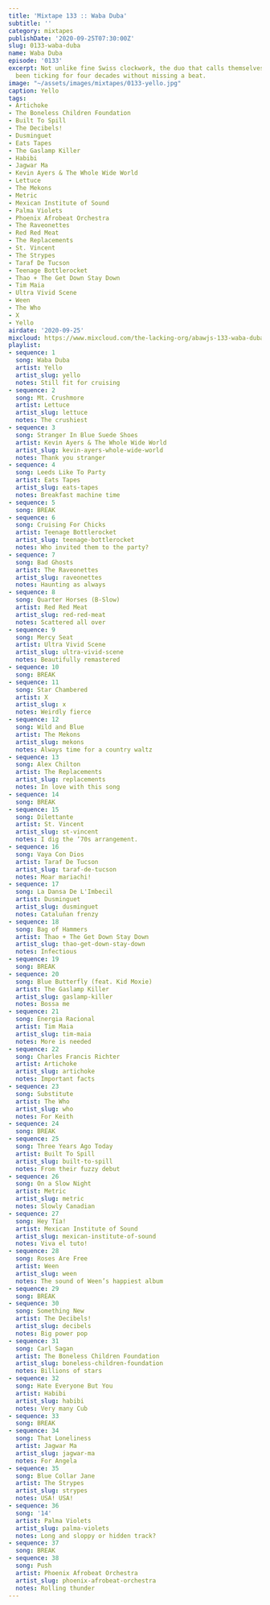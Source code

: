 ```yaml
---
title: 'Mixtape 133 :: Waba Duba'
subtitle: ''
category: mixtapes
publishDate: '2020-09-25T07:30:00Z'
slug: 0133-waba-duba
name: Waba Duba
episode: '0133'
excerpt: Not unlike fine Swiss clockwork, the duo that calls themselves Yello have
  been ticking for four decades without missing a beat.
image: "~/assets/images/mixtapes/0133-yello.jpg"
caption: Yello
tags:
- Artichoke
- The Boneless Children Foundation
- Built To Spill
- The Decibels!
- Dusminguet
- Eats Tapes
- The Gaslamp Killer
- Habibi
- Jagwar Ma
- Kevin Ayers & The Whole Wide World
- Lettuce
- The Mekons
- Metric
- Mexican Institute of Sound
- Palma Violets
- Phoenix Afrobeat Orchestra
- The Raveonettes
- Red Red Meat
- The Replacements
- St. Vincent
- The Strypes
- Taraf De Tucson
- Teenage Bottlerocket
- Thao + The Get Down Stay Down
- Tim Maia
- Ultra Vivid Scene
- Ween
- The Who
- X
- Yello
airdate: '2020-09-25'
mixcloud: https://www.mixcloud.com/the-lacking-org/abawjs-133-waba-duba/
playlist:
- sequence: 1
  song: Waba Duba
  artist: Yello
  artist_slug: yello
  notes: Still fit for cruising
- sequence: 2
  song: Mt. Crushmore
  artist: Lettuce
  artist_slug: lettuce
  notes: The crushiest
- sequence: 3
  song: Stranger In Blue Suede Shoes
  artist: Kevin Ayers & The Whole Wide World
  artist_slug: kevin-ayers-whole-wide-world
  notes: Thank you stranger
- sequence: 4
  song: Leeds Like To Party
  artist: Eats Tapes
  artist_slug: eats-tapes
  notes: Breakfast machine time
- sequence: 5
  song: BREAK
- sequence: 6
  song: Cruising For Chicks
  artist: Teenage Bottlerocket
  artist_slug: teenage-bottlerocket
  notes: Who invited them to the party?
- sequence: 7
  song: Bad Ghosts
  artist: The Raveonettes
  artist_slug: raveonettes
  notes: Haunting as always
- sequence: 8
  song: Quarter Horses (B-Slow)
  artist: Red Red Meat
  artist_slug: red-red-meat
  notes: Scattered all over
- sequence: 9
  song: Mercy Seat
  artist: Ultra Vivid Scene
  artist_slug: ultra-vivid-scene
  notes: Beautifully remastered
- sequence: 10
  song: BREAK
- sequence: 11
  song: Star Chambered
  artist: X
  artist_slug: x
  notes: Weirdly fierce
- sequence: 12
  song: Wild and Blue
  artist: The Mekons
  artist_slug: mekons
  notes: Always time for a country waltz
- sequence: 13
  song: Alex Chilton
  artist: The Replacements
  artist_slug: replacements
  notes: In love with this song
- sequence: 14
  song: BREAK
- sequence: 15
  song: Dilettante
  artist: St. Vincent
  artist_slug: st-vincent
  notes: I dig the ‘70s arrangement.
- sequence: 16
  song: Vaya Con Dios
  artist: Taraf De Tucson
  artist_slug: taraf-de-tucson
  notes: Moar mariachi!
- sequence: 17
  song: La Dansa De L'Imbecil
  artist: Dusminguet
  artist_slug: dusminguet
  notes: Cataluñan frenzy
- sequence: 18
  song: Bag of Hammers
  artist: Thao + The Get Down Stay Down
  artist_slug: thao-get-down-stay-down
  notes: Infectious
- sequence: 19
  song: BREAK
- sequence: 20
  song: Blue Butterfly (feat. Kid Moxie)
  artist: The Gaslamp Killer
  artist_slug: gaslamp-killer
  notes: Bossa me
- sequence: 21
  song: Energia Racional
  artist: Tim Maia
  artist_slug: tim-maia
  notes: More is needed
- sequence: 22
  song: Charles Francis Richter
  artist: Artichoke
  artist_slug: artichoke
  notes: Important facts
- sequence: 23
  song: Substitute
  artist: The Who
  artist_slug: who
  notes: For Keith
- sequence: 24
  song: BREAK
- sequence: 25
  song: Three Years Ago Today
  artist: Built To Spill
  artist_slug: built-to-spill
  notes: From their fuzzy debut
- sequence: 26
  song: On a Slow Night
  artist: Metric
  artist_slug: metric
  notes: Slowly Canadian
- sequence: 27
  song: Hey Tía!
  artist: Mexican Institute of Sound
  artist_slug: mexican-institute-of-sound
  notes: Viva el tuto!
- sequence: 28
  song: Roses Are Free
  artist: Ween
  artist_slug: ween
  notes: The sound of Ween’s happiest album
- sequence: 29
  song: BREAK
- sequence: 30
  song: Something New
  artist: The Decibels!
  artist_slug: decibels
  notes: Big power pop
- sequence: 31
  song: Carl Sagan
  artist: The Boneless Children Foundation
  artist_slug: boneless-children-foundation
  notes: Billions of stars
- sequence: 32
  song: Hate Everyone But You
  artist: Habibi
  artist_slug: habibi
  notes: Very many Cub
- sequence: 33
  song: BREAK
- sequence: 34
  song: That Loneliness
  artist: Jagwar Ma
  artist_slug: jagwar-ma
  notes: For Angela
- sequence: 35
  song: Blue Collar Jane
  artist: The Strypes
  artist_slug: strypes
  notes: USA! USA!
- sequence: 36
  song: '14'
  artist: Palma Violets
  artist_slug: palma-violets
  notes: Long and sloppy or hidden track?
- sequence: 37
  song: BREAK
- sequence: 38
  song: Push
  artist: Phoenix Afrobeat Orchestra
  artist_slug: phoenix-afrobeat-orchestra
  notes: Rolling thunder
---
```


